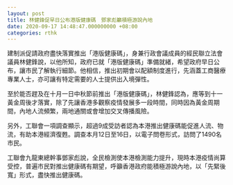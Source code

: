 ```yaml
---
layout: post
title: 林健鋒促早日公布港版健康碼　鄧家彪籲積極游說內地
date: 2020-09-17 14:48:47.000000000 +08:00
categories: rthk
---
```


建制派促請政府盡快落實推出「港版健康碼」，身兼行政會議成員的經民聯立法會議員林健鋒說，以他所知，政府已就「港版健康碼」準備就緒，希望政府早日公布，讓市民了解執行細節。他相信，推出初期會以配額制度進行，先涵蓋工商醫療專業人士，亦可讓有特定需要的人士提供出入境彈性。 

至於能否趕及在十月一日中秋節前推出「港版健康碼」，林健鋒認為，應等到十一黃金周後才落實，除了先讓香港多觀察疫情發展多一段時間，同時因為黃金周期間，內地人流頻繁，兩地通關或會增加交叉傳播風險。

另外，工聯會一項調查顯示，超過9成受訪者認為本港推出健康碼能促進人流、物流，有助本港經濟復甦。調查本月12日至16日，以電子問卷形式，訪問了1490名市民。

工聯會九龍東總幹事鄧家彪說，全民檢測使本港檢測能力提升，現時本港疫情尚算受控，普遍市民對推出健康碼有期望，呼籲香港政府能積極游說內地，以「先緊後寬」形式，盡快推出健康碼。
